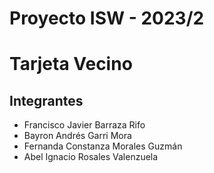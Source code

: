 # Proyecto ISW - 2023/2
# Tarjeta Vecino

## Integrantes

- Francisco Javier Barraza Rifo
- Bayron Andrés Garri Mora
- Fernanda Constanza Morales Guzmán
- Abel Ignacio Rosales Valenzuela